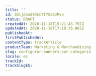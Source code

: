 ```yaml
---
title: ''
id: 3Dijdxnd9DLC7T7SaQJMvo
status: DRAFT
createdAt: 2020-11-18T15:21:45.797Z
updatedAt: 2020-11-18T17:19:36.865Z
publishedAt: 
firstPublishedAt: 
contentType: trackArticle
productTeam: Marketing & Merchandising
slug: configurar-banners-por-categoria
locale: es
trackId: 
trackSlugES: 
---
```



